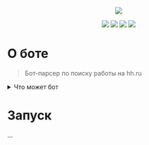 <p align=center>
<img src="https://avatars.mds.yandex.net/i?id=81935914ce98f249e1c3b5b6981990e23160f730-9211239-images-thumbs&n=13">
</p>
<p align=center>
<img src="https://img.shields.io/badge/Aiogram-2.25.1-blue?style=for-the-badge&logo=Telegram">
<img src="https://img.shields.io/badge/-Python-029deb?style=for-the-badge&logo=python">
<img src="https://img.shields.io/badge/-Docker-blue?style=for-the-badge&logo=docker">
<img src="https://img.shields.io/badge/-PostgreSQL-0aa197?style=for-the-badge&logo=PostgreSQL">
</p>

# О боте
<blockquote>Бот-парсер по поиску работы на hh.ru</blockquote>
<details>
<summary>
Что может бот
</summary>
<ul>
<li>Уведомлять новыми вакансиями со следующего дня исходя из настроенных критерий</li>
<li>Сохраняет теущие настройки фильтрации, если устанавливаются новые, то старые удаляются</li>
<li>Присылает вакансии начиная с актуальных с задержкой в 5 секунд</li>
</ul>
</details>

# Запуск 
...


